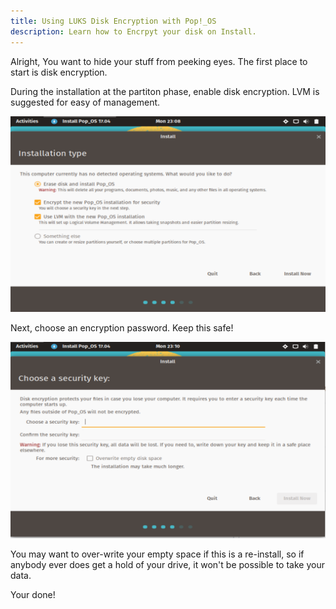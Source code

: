 ```yaml
---
title: Using LUKS Disk Encryption with Pop!_OS
description: Learn how to Encrpyt your disk on Install. 
---
```


Alright, You want to hide your stuff from peeking eyes. The first place to start is disk encryption.

During the installation at the partiton phase, enable disk encryption. LVM is suggested for easy of management.

![image](/images/disk-encryption-luks/enable-encryption.png)

Next, choose an encryption password. Keep this safe!

![image](/images/disk-encryption-luks/enter-password.png)

You may want to over-write your empty space if this is a re-install, so if anybody ever does get a hold of your drive, it won't be possible to take your data.

Your done!
